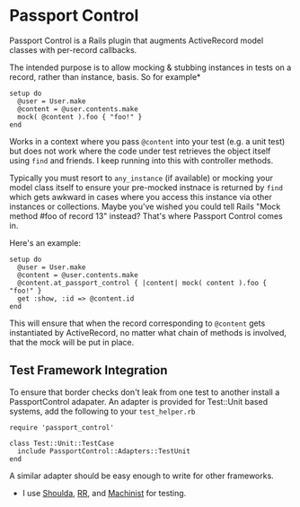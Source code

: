 Passport Control
================

Passport Control is a Rails plugin that augments ActiveRecord model classes with per-record callbacks.

The intended purpose is to allow mocking & stubbing instances in tests on a record, rather than instance, basis. So for example*

    setup do
      @user = User.make
      @content = @user.contents.make
      mock( @content ).foo { "foo!" }
    end

Works in a context where you pass `@content` into your test (e.g. a unit test) but does not work where the code under test retrieves the object itself using `find` and friends. I keep running into this with controller methods.

Typically you must resort to `any_instance` (if available) or mocking your model class itself to ensure your pre-mocked instnace is returned by `find` which gets awkward in cases where you access this instance via other instances or collections. Maybe you've wished you could tell Rails "Mock method #foo of record 13" instead? That's where Passport Control comes in.

Here's an example:

    setup do
      @user = User.make
      @content = @user.contents.make
      @content.at_passport_control { |content| mock( content ).foo { "foo!" }
      get :show, :id => @content.id
    end

This will ensure that when the record corresponding to `@content` gets instantiated by ActiveRecord, no matter what chain of methods is involved, that the mock will be put in place.

Test Framework Integration
--------------------------

To ensure that border checks don't leak from one test to another install a PassportControl adapater. An adapter is provided for Test::Unit based systems, add the following to your `test_helper.rb`

    require 'passport_control'
    
    class Test::Unit::TestCase
      include PassportControl::Adapters::TestUnit
    end

A similar adapter should be easy enough to write for other frameworks.


* I use [Shoulda](http://github.com/thoughtbot/shoulda/tree/master), [RR](http://github.com/btakita/rr/tree/master), and [Machinist](http://github.com/notahat/machinist/tree/master) for testing.
